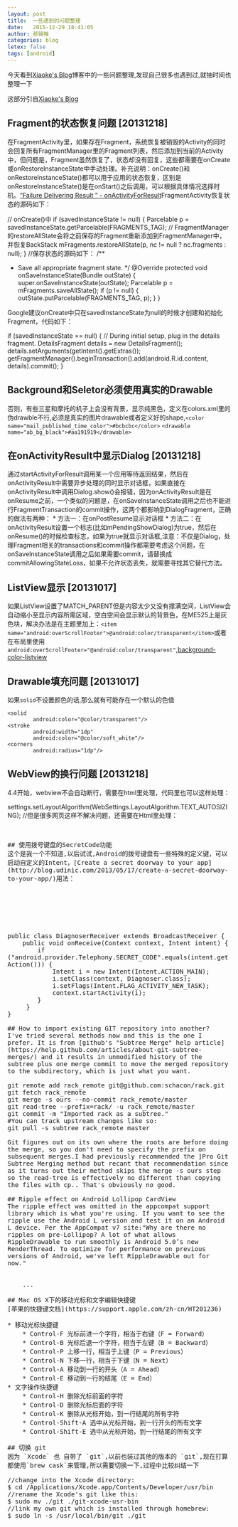 ```yaml
---
layout: post
title:  一些遇到的问题整理
date:   2015-12-29 18:41:05
author: 郝锡强
categories: blog
letex: false
tags: [android]
---
```

今天看到[Xiaoke's Blog](http://blog.mcxiaoke.com/)博客中的一些问题整理,发现自己很多也遇到过,就抽时间也整理一下
<!-- more -->
这部分引自[Xiaoke's Blog](http://blog.mcxiaoke.com/)
	
## Fragment的状态恢复问题 [20131218]
在FragmentActivity里，如果存在Fragment，系统恢复被销毁的Activity的同时会回复所有FragmentManager里的Fragment列表，然后添加到当前的Activity中，但问题是，Fragment虽然恢复了，状态却没有回复，这些都需要在onCreate或onRestoreInstanceState中手动处理。补充说明：onCreate()和onRestoreInstanceState()都可以用于应用的状态恢复，区别是onRestoreInstanceState()是在onStart()之后调用，可以根据具体情况选择时机。[“Failure Delivering Result ” - onActivityForResult](http://stackoverflow.com/questions/16265733/failure-delivering-result-onactivityforresult)FragmentActivity恢复状态的源码如下：

// onCreate()中
if (savedInstanceState != null) {
	Parcelable p = savedInstanceState.getParcelable(FRAGMENTS_TAG);
	// FragmentManager的restoreAllState会将之前保存的Fragment重新添加到FragmentManager中，并恢复BackStack
	mFragments.restoreAllState(p, nc != null ? nc.fragments : null);
}
//保存状态的源码如下：
/**	
* Save all appropriate fragment state.
*/
@Override
protected void onSaveInstanceState(Bundle outState) {
	super.onSaveInstanceState(outState);
	Parcelable p = mFragments.saveAllState();
	if (p != null) {
    	outState.putParcelable(FRAGMENTS_TAG, p);
	}
}

Google建议onCreate中只在savedInstanceState为null的时候才创建和初始化Fragment，代码如下：

if (savedInstanceState == null) {
	// During initial setup, plug in the details fragment.
	DetailsFragment details = new DetailsFragment();
	details.setArguments(getIntent().getExtras());
	getFragmentManager().beginTransaction().add(android.R.id.content, details).commit();
}

## Background和Seletor必须使用真实的Drawable
否则，有些三星和摩托的机子上会没有背景，显示纯黑色，定义在colors.xml里的伪drawble不行,必须是真实的图片drawable或者定义好的shape,`<color name="mail_published_time_color">#bcbcbc</color>`
`<drawable name="ab_bg_black">#aa191919</drawable>`

## 在onActivityResult中显示Dialog [20131218]
通过startActivityForResult调用某一个应用等待返回结果，然后在onActivityResult中需要异步处理的同时显示对话框，如果直接在onActivityResult中调用Dialog.show()会报错，因为onActivityResult是在onResume之前，一个类似的问题是，在onSaveInstanceState调用之后也不能进行FragmentTransaction的commit操作，这两个都影响到DialogFragment，正确的做法有两种：
	* 方法一：在onPostResume显示对话框
	* 方法二：在onActivityResult设置一个标志(比如mPendingShowDialog)为true，然后在onResume()的时候检查标志，如果为true就显示对话框,注意：不仅是Dialog，处理Fragment相关的transactions和commit操作都需要考虑这个问题，在onSaveInstanceState调用之后如果需要commit，请替换成commitAllowingStateLoss，如果不允许状态丢失，就需要寻找其它替代方法。

## ListView显示 [20131017]
如果ListView设置了MATCH_PARENT但是内容太少又没有撑满空间，ListView会自动缩小至显示内容所需区域，空白空间会显示默认的背景色，在ME525上是灰色块，解决办法是在主题里加上：`<item name="android:overScrollFooter">@android:color/transparent</item>`或者在布局里使用`android:overScrollFooter="@android:color/transparent"`,[background-color-listview](http://stackoverflow.com/questions/10655646/background-color-listview)

## Drawable填充问题 [20131017]
如果`solid`不设置颜色的话,那么就有可能存在一个默认的色值

<shape xmlns:android="http://schemas.android.com/apk/res/android"
       android:shape="rectangle">
   <!--内部用透明色填充-->
    <solid
            android:color="@color/transparent"/>
    <stroke
            android:width="1dp"
            android:color="@color/soft_white"/>
    <corners
            android:radius="1dp"/>
</shape>

## WebView的换行问题 [20131218]
4.4开始，webview不会自动断行，需要在html里处理，代码里也可以这样处理：

settings.setLayoutAlgorithm(WebSettings.LayoutAlgorithm.TEXT_AUTOSIZING);
//但是很多网页这样不解决问题，还需要在Html里处理：
<pre style="word-wrap: break-word; white-space: pre-wrap;">


## 使用拨号键盘的SecretCode功能
这个是我一个不知道,以后试试,Android的拨号键盘有一些特殊的定义键，可以启动自定义的Intent，[Create a secret doorway to your app](http://blog.udinic.com/2013/05/17/create-a-secret-doorway-to-your-app/)用法：

<receiver android:name=".receiver.DiagnoserReceiver">
    <intent-filter>
        <action android:name="android.provider.Telephony.SECRET_CODE"/>
        <data android:scheme="android_secret_code" android:host="111222"/>
    </intent-filter>
</receiver>
public class DiagnoserReceiver extends BroadcastReceiver {
	public void onReceive(Context context, Intent intent) {
        if ("android.provider.Telephony.SECRET_CODE".equals(intent.getAction())) {
            Intent i = new Intent(Intent.ACTION_MAIN);
            i.setClass(context, Diagnoser.class);
            i.setFlags(Intent.FLAG_ACTIVITY_NEW_TASK);
            context.startActivity(i);
        }
	 }
}

## How to import existing GIT repository into another?
I've tried several methods now and this is the one I prefer. It is from [github's "Subtree Merge" help article](https://help.github.com/articles/about-git-subtree-merges/) and it results in unmodified history of the subtree plus one merge commit to move the merged repository to the subdirectory, which is just what you want.

git remote add rack_remote git@github.com:schacon/rack.git
git fetch rack_remote
git merge -s ours --no-commit rack_remote/master
git read-tree --prefix=rack/ -u rack_remote/master
git commit -m "Imported rack as a subtree."
#You can track upstream changes like so:
git pull -s subtree rack_remote master

Git figures out on its own where the roots are before doing the merge, so you don't need to specify the prefix on subsequent merges.I had previously recommended the ]Pro Git Subtree Merging method but recant that recommendation since as it turns out their method skips the merge -s ours step so the read-tree is effectively no different than copying the files with cp.. That's obviously no good.

## Ripple effect on Android Lollipop CardView
The ripple effect was omitted in the appcompat support library which is what you're using. If you want to see the ripple use the Android L version and test it on an Android L device. Per the AppCompat v7 site:"Why are there no ripples on pre-Lollipop? A lot of what allows RippleDrawable to run smoothly is Android 5.0’s new RenderThread. To optimize for performance on previous versions of Android, we've left RippleDrawable out for now."

<android.support.v7.widget.CardView 
	android:layout_width="match_parent"
    android:layout_height="wrap_content"
    android:layout_gravity="center"
    android:foreground="?android:attr/selectableItemBackground"
    android:clickable="true">
    ...

## Mac OS X下的移动光标和文字编辑快捷键
[苹果的快捷键文档](https://support.apple.com/zh-cn/HT201236)

* 移动光标快捷键
	* Control-F 光标前进一个字符，相当于右键（F = Forward）
	* Control-B 光标后退一个字符，相当于左键（B = Backward）
	* Control-P 上移一行，相当于上键（P = Previous）
	* Control-N 下移一行，相当于下键（N = Next）
	* Control-A 移动到一行的开头（A = Ahead）
	* Control-E 移动到一行的结尾（E = End）
* 文字操作快捷键
	* Control-H 删除光标前面的字符
	* Control-D 删除光标后面的字符
	* Control-K 删除从光标开始，到一行结尾的所有字符
	* Control-Shift-A 选中从光标开始，到一行开头的所有文字
	* Control-Shift-E 选中从光标开始，到一行结尾的所有文字

## 切换 git 
因为 `Xcode` 也 自带了 `git`,以前也装过其他的版本的 `git`,现在打算都使用`brew cask`来管理,所以需要切换一下,过程中比较纠结一下

//change into the Xcode directory:
$ cd /Applications/Xcode.app/Contents/Developer/usr/bin
//rename the Xcode's git like this:
$ sudo mv ./git ./git-xcode-usr-bin
//link my own git which is installed through homebrew:
$ sudo ln -s /usr/local/bin/git ./git
